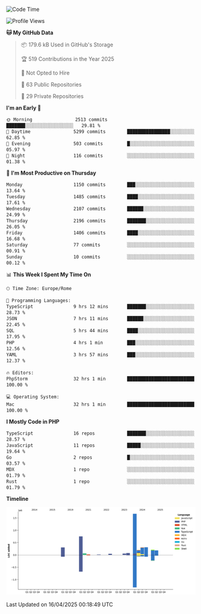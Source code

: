 <!--START_SECTION:waka-->
![Code Time](http://img.shields.io/badge/Code%20Time-5%2C910%20hrs%2057%20mins-blue)

![Profile Views](http://img.shields.io/badge/Profile%20Views-0-blue)

**🐱 My GitHub Data** 

> 📦 179.6 kB Used in GitHub's Storage 
 > 
> 🏆 519 Contributions in the Year 2025
 > 
> 🚫 Not Opted to Hire
 > 
> 📜 63 Public Repositories 
 > 
> 🔑 29 Private Repositories 
 > 
**I'm an Early 🐤** 

```text
🌞 Morning                2513 commits        ███████░░░░░░░░░░░░░░░░░░   29.81 % 
🌆 Daytime                5299 commits        ████████████████░░░░░░░░░   62.85 % 
🌃 Evening                503 commits         █░░░░░░░░░░░░░░░░░░░░░░░░   05.97 % 
🌙 Night                  116 commits         ░░░░░░░░░░░░░░░░░░░░░░░░░   01.38 % 
```
📅 **I'm Most Productive on Thursday** 

```text
Monday                   1150 commits        ███░░░░░░░░░░░░░░░░░░░░░░   13.64 % 
Tuesday                  1485 commits        ████░░░░░░░░░░░░░░░░░░░░░   17.61 % 
Wednesday                2107 commits        ██████░░░░░░░░░░░░░░░░░░░   24.99 % 
Thursday                 2196 commits        ███████░░░░░░░░░░░░░░░░░░   26.05 % 
Friday                   1406 commits        ████░░░░░░░░░░░░░░░░░░░░░   16.68 % 
Saturday                 77 commits          ░░░░░░░░░░░░░░░░░░░░░░░░░   00.91 % 
Sunday                   10 commits          ░░░░░░░░░░░░░░░░░░░░░░░░░   00.12 % 
```


📊 **This Week I Spent My Time On** 

```text
🕑︎ Time Zone: Europe/Rome

💬 Programming Languages: 
TypeScript               9 hrs 12 mins       ███████░░░░░░░░░░░░░░░░░░   28.73 % 
JSON                     7 hrs 11 mins       ██████░░░░░░░░░░░░░░░░░░░   22.45 % 
SQL                      5 hrs 44 mins       ████░░░░░░░░░░░░░░░░░░░░░   17.95 % 
PHP                      4 hrs 1 min         ███░░░░░░░░░░░░░░░░░░░░░░   12.56 % 
YAML                     3 hrs 57 mins       ███░░░░░░░░░░░░░░░░░░░░░░   12.37 % 

🔥 Editors: 
PhpStorm                 32 hrs 1 min        █████████████████████████   100.00 % 

💻 Operating System: 
Mac                      32 hrs 1 min        █████████████████████████   100.00 % 
```

**I Mostly Code in PHP** 

```text
TypeScript               16 repos            ███████░░░░░░░░░░░░░░░░░░   28.57 % 
JavaScript               11 repos            █████░░░░░░░░░░░░░░░░░░░░   19.64 % 
Go                       2 repos             █░░░░░░░░░░░░░░░░░░░░░░░░   03.57 % 
MDX                      1 repo              ░░░░░░░░░░░░░░░░░░░░░░░░░   01.79 % 
Rust                     1 repo              ░░░░░░░░░░░░░░░░░░░░░░░░░   01.79 % 
```



**Timeline**

![Lines of Code chart](https://raw.githubusercontent.com/frnwtr/frnwtr/main/assets/bar_graph.png)


 Last Updated on 16/04/2025 00:18:49 UTC
<!--END_SECTION:waka-->